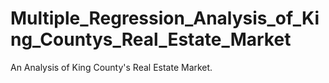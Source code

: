 # Multiple_Regression_Analysis_of_King_Countys_Real_Estate_Market

An Analysis of King County's Real Estate Market.